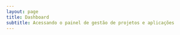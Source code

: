 ```yaml
---
layout: page
title: Dashboard
subtitle: Acessando o painel de gestão de projetos e aplicações
---
```

